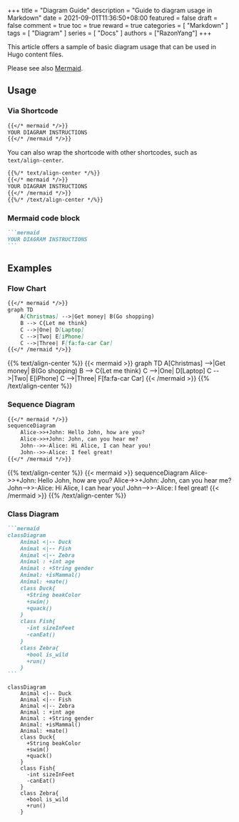 +++
title = "Diagram Guide"
description = "Guide to diagram usage in Markdown"
date = 2021-09-01T11:36:50+08:00
featured = false
draft = false
comment = true
toc = true
reward = true
categories = [
  "Markdown"
]
tags = [
  "Diagram"
]
series = [
  "Docs"
]
authors = ["RazonYang"]
+++

This article offers a sample of basic diagram usage that can be used in Hugo content files.

Please see also [Mermaid](https://mermaid-js.github.io).

<!--more-->

## Usage

### Via Shortcode

```markdown
{{</* mermaid */>}}
YOUR DIAGRAM INSTRUCTIONS
{{</* /mermaid */>}}
```

You can also wrap the shortcode with other shortcodes, such as `text/align-center`.

```markdown
{{%/* text/align-center */%}}
{{</* mermaid */>}}
YOUR DIAGRAM INSTRUCTIONS
{{</* /mermaid */>}}
{{%/* /text/align-center */%}}
```

### Mermaid code block

````markdown
```mermaid
YOUR DIAGRAM INSTRUCTIONS
```
````

## Examples

### Flow Chart

```markdown
{{</* mermaid */>}}
graph TD
    A[Christmas] -->|Get money| B(Go shopping)
    B --> C{Let me think}
    C -->|One| D[Laptop]
    C -->|Two| E[iPhone]
    C -->|Three| F[fa:fa-car Car]
{{</* /mermaid */>}}
```

{{% text/align-center %}}
{{< mermaid >}}
graph TD
    A[Christmas] -->|Get money| B(Go shopping)
    B --> C{Let me think}
    C -->|One| D[Laptop]
    C -->|Two| E[iPhone]
    C -->|Three| F[fa:fa-car Car]
{{< /mermaid >}}
{{% /text/align-center %}}

### Sequence Diagram

```markdown
{{</* mermaid */>}}
sequenceDiagram
    Alice->>+John: Hello John, how are you?
    Alice->>+John: John, can you hear me?
    John-->>-Alice: Hi Alice, I can hear you!
    John-->>-Alice: I feel great!
{{</* /mermaid */>}}
```

{{% text/align-center %}}
{{< mermaid >}}
sequenceDiagram
    Alice->>+John: Hello John, how are you?
    Alice->>+John: John, can you hear me?
    John-->>-Alice: Hi Alice, I can hear you!
    John-->>-Alice: I feel great!
{{< /mermaid >}}
{{% /text/align-center %}}

### Class Diagram

````markdown
```mermaid
classDiagram
    Animal <|-- Duck
    Animal <|-- Fish
    Animal <|-- Zebra
    Animal : +int age
    Animal : +String gender
    Animal: +isMammal()
    Animal: +mate()
    class Duck{
      +String beakColor
      +swim()
      +quack()
    }
    class Fish{
      -int sizeInFeet
      -canEat()
    }
    class Zebra{
      +bool is_wild
      +run()
    }
```
````

```mermaid
classDiagram
    Animal <|-- Duck
    Animal <|-- Fish
    Animal <|-- Zebra
    Animal : +int age
    Animal : +String gender
    Animal: +isMammal()
    Animal: +mate()
    class Duck{
      +String beakColor
      +swim()
      +quack()
    }
    class Fish{
      -int sizeInFeet
      -canEat()
    }
    class Zebra{
      +bool is_wild
      +run()
    }
```
